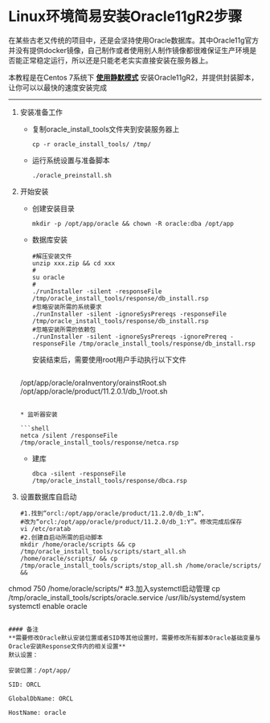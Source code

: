 # Linux环境简易安装Oracle11gR2步骤

在某些古老又传统的项目中，还是会坚持使用Oracle数据库。其中Oracle11g官方并没有提供docker镜像，自己制作或者使用别人制作镜像都很难保证生产环境是否能正常稳定运行，所以还是只能老老实实直接安装在服务器上。

本教程是在Centos 7系统下 **<u>使用静默模式</u>** 安装Oracle11gR2，并提供封装脚本，让你可以以最快的速度安装完成

---

1. 安装准备工作   
   * 复制oracle_install_tools文件夹到安装服务器上

     ```shell
     cp -r oracle_install_tools/ /tmp/
     ```

   * 运行系统设置与准备脚本

     ```shell
     ./oracle_preinstall.sh
     ```

2. 开始安装

   * 创建安装目录 

     ```shell
     mkdir -p /opt/app/oracle && chown -R oracle:dba /opt/app
     ```

   * 数据库安装

     ```shell
     #解压安装文件
     unzip xxx.zip && cd xxx
     #
     su oracle
     #
     ./runInstaller -silent -responseFile /tmp/oracle_install_tools/response/db_install.rsp
     #忽略安装所需的系统要求
     ./runInstaller -silent -ignoreSysPrereqs -responseFile /tmp/oracle_install_tools/response/db_install.rsp
     #忽略安装所需的依赖包
     ./runInstaller -silent -ignoreSysPrereqs -ignorePrereq -responseFile /tmp/oracle_install_tools/response/db_install.rsp
     ```
     安装结束后，需要使用root用户手动执行以下文件

     ```shell
    /opt/app/oracle/oraInventory/orainstRoot.sh
    /opt/app/oracle/product/11.2.0.1/db_1/root.sh
     ```

   * 监听器安装

     ```shell
     netca /silent /responseFile /tmp/oracle_install_tools/response/netca.rsp
     ```

   * 建库

     ```shell
     dbca -silent -responseFile /tmp/oracle_install_tools/response/dbca.rsp
     ```

3. 设置数据库自启动

   ```shell
   #1.找到“orcl:/opt/app/oracle/product/11.2.0/db_1:N”， 
   #改为“orcl:/opt/app/oracle/product/11.2.0/db_1:Y”。修改完成后保存
   vi /etc/oratab
   #2.创建自启动所需的启动脚本
   mkdir /home/oracle/scripts && cp /tmp/oracle_install_tools/scripts/start_all.sh /home/oracle/scripts/ && cp /tmp/oracle_install_tools/scripts/stop_all.sh /home/oracle/scripts/ &&
chmod 750 /home/oracle/scripts/*
   #3.加入systemctl启动管理
   cp /tmp/oracle_install_tools/scripts/oracle.service /usr/lib/systemd/system
systemctl enable oracle
   ```

#### 备注
**需要修改Oracle默认安装位置或者SID等其他设置时，需要修改所有脚本Oracle基础变量与Oracle安装Response文件内的相关设置**
  默认设置：

  安装位置：/opt/app/

  SID: ORCL

  GlobalDbName: ORCL

  HostName: oracle



